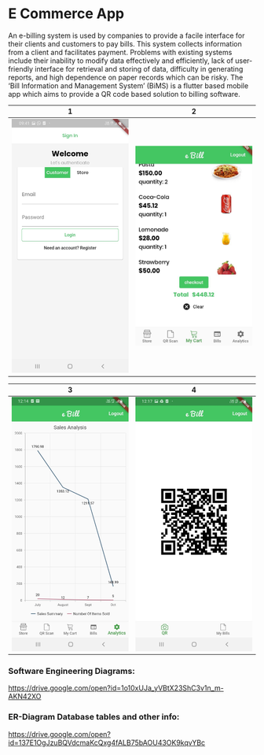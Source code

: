 # E Commerce App

An e-billing system is used by companies to provide a facile interface for their clients and customers to pay bills. This system collects information from a client and facilitates payment. Problems with existing systems include their inability to modify data effectively and efficiently, lack of user-friendly interface for retrieval and storing of data, difficulty in generating reports, and high dependence on paper records which can be risky. The ‘Bill Information and Management System’ (BiMS) is a flutter based mobile app which aims to provide a QR code based solution to billing software.



| 1 | 2|
|------|-------|
|<img src="images/bims screenshots/01.jpg" width="300">|<img src="images/bims screenshots/02.jpg" width="300">|


| 3 | 4|
|------|-------|
|<img src="images/bims screenshots/04.jpg" width="300">|<img src="images/bims screenshots/05.jpg" width="300">|



### Software Engineering Diagrams:

https://drive.google.com/open?id=1o10xUJa_yVBtX23ShC3v1n_m-AKN42XO



### ER-Diagram Database tables and other info:

https://drive.google.com/open?id=137E1OgJzuBQVdcmaKcQxg4fALB75bAOU43OK9kqvYBc


